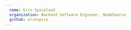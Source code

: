 ```yaml
---
  name: Erin Spiceland
  organization: Backend Software Engineer, NodeSource
  github: erinspice
---
```

